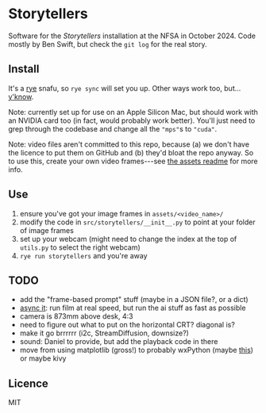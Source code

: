 # Storytellers

Software for the _Storytellers_ installation at the NFSA in October 2024. Code
mostly by Ben Swift, but check the `git log` for the real story.

## Install

It's a [rye](https://rye.astral.sh) snafu, so `rye sync` will set you up. Other
ways work too, but... [y'know](https://xkcd.com/1987/).

Note: currently set up for use on an Apple Silicon Mac, but should work with an
NVIDIA card too (in fact, would probably work better). You'll just need to grep
through the codebase and change all the `"mps"`s to `"cuda"`.

Note: video files aren't committed to this repo, because (a) we don't have the
licence to put them on GitHub and (b) they'd bloat the repo anyway. So to use
this, create your own video frames---see [the assets readme](/assets/README.md)
for more info.

## Use

1. ensure you've got your image frames in `assets/<video_name>/`
2. modify the code in `src/storytellers/__init__.py` to point at your folder of
   image frames
3. set up your webcam (might need to change the index at the top of `utils.py`
   to select the right webcam)
4. `rye run storytellers` and you're away

## TODO

- add the "frame-based prompt" stuff (maybe in a JSON file?, or a dict)
- [async it](https://docs.python.org/3/library/asyncio-eventloop.html#running-and-stopping-the-loop):
  run film at real speed, but run the ai stuff as fast as possible
- camera is 873mm above desk, 4:3
- need to figure out what to put on the horizontal CRT? diagonal is?
- make it go brrrrrr (i2c, StreamDiffusion, downsize?)
- sound: Daniel to provide, but add the playback code in there
- move from using matplotlib (gross!) to probably wxPython (maybe
  [this](https://wiki.wxpython.org/WorkingWithImages)) or maybe kivy

## Licence

MIT
